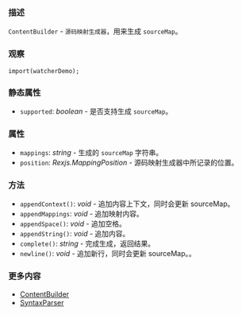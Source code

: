 ### 描述
`ContentBuilder` - `源码映射生成器`，用来生成 `sourceMap`。

### 观察
```inline-demo
import(watcherDemo);
```

### 静态属性
* `supported`: *boolean* - 是否支持生成 `sourceMap`。

### 属性
* `mappings`: *string* - 生成的 `sourceMap` 字符串。
* `position`: *Rexjs.MappingPosition* - 源码映射生成器中所记录的位置。

### 方法
* `appendContext()`: *void* - 追加内容上下文，同时会更新 sourceMap。
* `appendMappings`: *void* - 追加映射内容。
* `appendSpace()`: *void* - 追加空格。
* `appendString()`: *void* - 追加内容。
* `complete()`: *string* - 完成生成，返回结果。
* `newline()`: *void* - 追加新行，同时会更新 sourceMap。。

### 更多内容
* [ContentBuilder](#/rexjs/content-builder)
* [SyntaxParser](#/rexjs/syntax-parser)